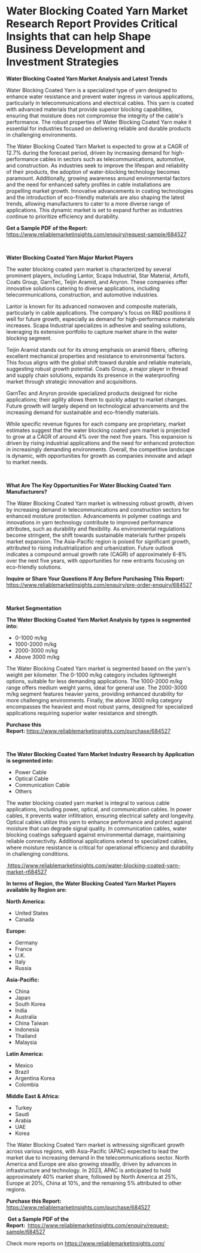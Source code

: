 <p><h1>Water Blocking Coated Yarn Market Research Report Provides Critical Insights that can help Shape Business Development and Investment Strategies</h1></p><p><strong>Water Blocking Coated Yarn Market Analysis and Latest Trends</strong></p>
<p><p>Water Blocking Coated Yarn is a specialized type of yarn designed to enhance water resistance and prevent water ingress in various applications, particularly in telecommunications and electrical cables. This yarn is coated with advanced materials that provide superior blocking capabilities, ensuring that moisture does not compromise the integrity of the cable's performance. The robust properties of Water Blocking Coated Yarn make it essential for industries focused on delivering reliable and durable products in challenging environments.</p><p>The Water Blocking Coated Yarn Market is expected to grow at a CAGR of 12.7% during the forecast period, driven by increasing demand for high-performance cables in sectors such as telecommunications, automotive, and construction. As industries seek to improve the lifespan and reliability of their products, the adoption of water-blocking technology becomes paramount. Additionally, growing awareness around environmental factors and the need for enhanced safety profiles in cable installations are propelling market growth. Innovative advancements in coating technologies and the introduction of eco-friendly materials are also shaping the latest trends, allowing manufacturers to cater to a more diverse range of applications. This dynamic market is set to expand further as industries continue to prioritize efficiency and durability.</p></p>
<p><strong>Get a Sample PDF of the Report:&nbsp;</strong> <a href="https://www.reliablemarketinsights.com/enquiry/request-sample/684527?utm_campaign=3558&utm_medium=2&utm_source=Github&utm_content=ia&utm_term=29032025&utm_id=water-blocking-coated-yarn">https://www.reliablemarketinsights.com/enquiry/request-sample/684527</a></p>
<p>&nbsp;</p>
<p><strong>Water Blocking Coated Yarn Major Market Players</strong></p>
<p><p>The water blocking coated yarn market is characterized by several prominent players, including Lantor, Scapa Industrial, Star Material, Artofil, Coats Group, GarnTec, Teijin Aramid, and Anyron. These companies offer innovative solutions catering to diverse applications, including telecommunications, construction, and automotive industries.</p><p>Lantor is known for its advanced nonwoven and composite materials, particularly in cable applications. The company's focus on R&D positions it well for future growth, especially as demand for high-performance materials increases. Scapa Industrial specializes in adhesive and sealing solutions, leveraging its extensive portfolio to capture market share in the water blocking segment.</p><p>Teijin Aramid stands out for its strong emphasis on aramid fibers, offering excellent mechanical properties and resistance to environmental factors. This focus aligns with the global shift toward durable and reliable materials, suggesting robust growth potential. Coats Group, a major player in thread and supply chain solutions, expands its presence in the waterproofing market through strategic innovation and acquisitions.</p><p>GarnTec and Anyron provide specialized products designed for niche applications; their agility allows them to quickly adapt to market changes. Future growth will largely depend on technological advancements and the increasing demand for sustainable and eco-friendly materials.</p><p>While specific revenue figures for each company are proprietary, market estimates suggest that the water blocking coated yarn market is projected to grow at a CAGR of around 4% over the next five years. This expansion is driven by rising industrial applications and the need for enhanced protection in increasingly demanding environments. Overall, the competitive landscape is dynamic, with opportunities for growth as companies innovate and adapt to market needs.</p></p>
<p>&nbsp;</p>
<p><strong>What Are The Key Opportunities For Water Blocking Coated Yarn Manufacturers?</strong></p>
<p><p>The Water Blocking Coated Yarn market is witnessing robust growth, driven by increasing demand in telecommunications and construction sectors for enhanced moisture protection. Advancements in polymer coatings and innovations in yarn technology contribute to improved performance attributes, such as durability and flexibility. As environmental regulations become stringent, the shift towards sustainable materials further propels market expansion. The Asia-Pacific region is poised for significant growth, attributed to rising industrialization and urbanization. Future outlook indicates a compound annual growth rate (CAGR) of approximately 6-8% over the next five years, with opportunities for new entrants focusing on eco-friendly solutions.</p></p>
<p><strong>Inquire or Share Your Questions If Any Before Purchasing This Report:</strong> <a href="https://www.reliablemarketinsights.com/enquiry/pre-order-enquiry/684527?utm_campaign=3558&utm_medium=2&utm_source=Github&utm_content=ia&utm_term=29032025&utm_id=water-blocking-coated-yarn">https://www.reliablemarketinsights.com/enquiry/pre-order-enquiry/684527</a></p>
<p>&nbsp;</p>
<p><strong>Market Segmentation</strong></p>
<p><strong>The Water Blocking Coated Yarn Market Analysis by types is segmented into:</strong></p>
<p><ul><li>0-1000 m/kg</li><li>1000-2000 m/kg</li><li>2000-3000 m/kg</li><li>Above 3000 m/kg</li></ul></p>
<p><p>The Water Blocking Coated Yarn market is segmented based on the yarn's weight per kilometer. The 0-1000 m/kg category includes lightweight options, suitable for less demanding applications. The 1000-2000 m/kg range offers medium weight yarns, ideal for general use. The 2000-3000 m/kg segment features heavier yarns, providing enhanced durability for more challenging environments. Finally, the above 3000 m/kg category encompasses the heaviest and most robust yarns, designed for specialized applications requiring superior water resistance and strength.</p></p>
<p><strong>Purchase this Report:&nbsp;</strong><a href="https://www.reliablemarketinsights.com/purchase/684527?utm_campaign=3558&utm_medium=2&utm_source=Github&utm_content=ia&utm_term=29032025&utm_id=water-blocking-coated-yarn">https://www.reliablemarketinsights.com/purchase/684527</a></p>
<p>&nbsp;</p>
<p><strong>The Water Blocking Coated Yarn Market Industry Research by Application is segmented into:</strong></p>
<p><ul><li>Power Cable</li><li>Optical Cable</li><li>Communication Cable</li><li>Others</li></ul></p>
<p><p>The water blocking coated yarn market is integral to various cable applications, including power, optical, and communication cables. In power cables, it prevents water infiltration, ensuring electrical safety and longevity. Optical cables utilize this yarn to enhance performance and protect against moisture that can degrade signal quality. In communication cables, water blocking coatings safeguard against environmental damage, maintaining reliable connectivity. Additional applications extend to specialized cables, where moisture resistance is critical for operational efficiency and durability in challenging conditions.</p></p>
<p><a href="https://www.reliablemarketinsights.com/water-blocking-coated-yarn-market-r684527?utm_campaign=3558&utm_medium=2&utm_source=Github&utm_content=ia&utm_term=29032025&utm_id=water-blocking-coated-yarn">&nbsp;https://www.reliablemarketinsights.com/water-blocking-coated-yarn-market-r684527</a></p>
<p><strong>In terms of Region, the Water Blocking Coated Yarn Market Players available by Region are:</strong></p>
<p>
    <p> <strong> North America: </strong>
        <ul>
            <li>United States</li>
            <li>Canada</li>
        </ul>
        </p> 
    <p> <strong> Europe: </strong>
        <ul>
            <li>Germany</li>
            <li>France</li>
            <li>U.K.</li>
            <li>Italy</li>
            <li>Russia</li>
        </ul>
        </p> 
    <p> <strong> Asia-Pacific: </strong>
        <ul>
            <li>China</li>
            <li>Japan</li>
            <li>South Korea</li>
            <li>India</li>
            <li>Australia</li>
            <li>China Taiwan</li>
            <li>Indonesia</li>
            <li>Thailand</li>
            <li>Malaysia</li>
        </ul>
        </p> 
    <p> <strong> Latin America: </strong>
        <ul>
            <li>Mexico</li>
            <li>Brazil</li>
            <li>Argentina Korea</li>
            <li>Colombia</li>
        </ul>
        </p> 
    <p> <strong> Middle East & Africa: </strong>
        <ul>
            <li>Turkey</li>
            <li>Saudi</li>
            <li>Arabia</li>
            <li>UAE</li>
            <li>Korea</li>
        </ul>
    </p>
    </p>
<p><p>The Water Blocking Coated Yarn market is witnessing significant growth across various regions, with Asia-Pacific (APAC) expected to lead the market due to increasing demand in the telecommunications sector. North America and Europe are also growing steadily, driven by advances in infrastructure and technology. In 2023, APAC is anticipated to hold approximately 40% market share, followed by North America at 25%, Europe at 20%, China at 10%, and the remaining 5% attributed to other regions.</p></p>
<p><strong>Purchase this Report: </strong><a href="https://www.reliablemarketinsights.com/purchase/684527?utm_campaign=3558&utm_medium=2&utm_source=Github&utm_content=ia&utm_term=29032025&utm_id=water-blocking-coated-yarn">https://www.reliablemarketinsights.com/purchase/684527</a></p>
<p>&nbsp;<strong>Get a Sample PDF of the Report:&nbsp;&nbsp;</strong><a href="https://www.reliablemarketinsights.com/enquiry/request-sample/684527?utm_campaign=3558&utm_medium=2&utm_source=Github&utm_content=ia&utm_term=29032025&utm_id=water-blocking-coated-yarn">https://www.reliablemarketinsights.com/enquiry/request-sample/684527</a></p>
<p><strong></strong></p>
<p>Check more reports on <a href="https://www.reliablemarketinsights.com/?utm_campaign=3558&utm_medium=2&utm_source=Github&utm_content=ia&utm_term=29032025&utm_id=water-blocking-coated-yarn">https://www.reliablemarketinsights.com/</a></p>